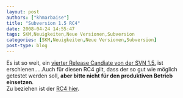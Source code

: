 ```yaml
---
layout: post
authors: ["khmarbaise"]
title: "Subversion 1.5 RC4"
date: 2008-04-24 14:55:47
tags: SKM,Neuigkeiten,Neue Versionen,Subversion
categories: [SKM,Neuigkeiten,Neue Versionen,Subversion]
post-type: blog
---
```

Es ist so weit, ein [vierter Release Candiate von der SVN 1.5.](http://subversion.tigris.org/servlets/ReadMsg?list=dev&msgNo=137752 "vierter Release Candiate von der SVN 1.5.") 
ist erschienen.....Auch für diesen RC4 gilt, dass der so gut wie möglich getestet werden soll, **aber bitte nicht für den produktiven Betrieb einsetzen**.  
Zu beziehen ist der [RC4 hier](http://subversion.tigris.org/servlets/ProjectDocumentList?folderID=1079&expandFolder=1079&folderID=0 "RC4 hier").
